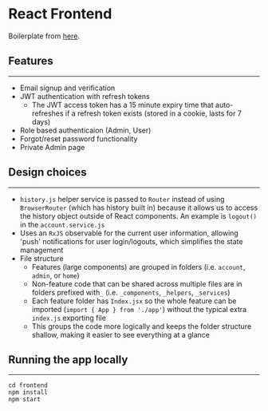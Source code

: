 # React Frontend

Boilerplate from [here](https://jasonwatmore.com/post/2020/04/22/react-email-sign-up-with-verification-authentication-forgot-password).


## Features

---

- Email signup and verification
- JWT authentication with refresh tokens
  - The JWT access token has a 15 minute expiry time that auto-refreshes if a refresh token exists (stored in a cookie, lasts for 7 days)
- Role based authenticaion (Admin, User)
- Forgot/reset password functionality
- Private Admin page

## Design choices

---

- `history.js` helper service is passed to `Router` instead of using `BrowserRouter` (which has history built in) because it allows us to access the history object outside of React components. An example is `logout()` in the `account.service.js`
- Uses an `RxJS` observable for the current user information, allowing 'push' notifications for user login/logouts, which simplifies the state management
- File structure
  - Features (large components) are grouped in folders (i.e. `account`, `admin`, or `home`)
  - Non-feature code that can be shared across multiple files are in folders prefixed with`_` (i.e. `_components`, `_helpers`, `_services`)
  - Each feature folder has `Index.jsx` so the whole feature can be imported (`import { App } from './app'`) without the typical extra `index.js` exporting file
  - This groups the code more logically and keeps the folder structure shallow, making it easier to see everything at a glance

## Running the app locally

---

```
cd frontend
npm install
npm start
```
